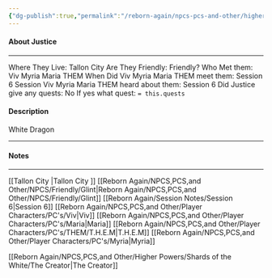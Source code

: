 ```yaml
---
{"dg-publish":true,"permalink":"/reborn-again/npcs-pcs-and-other/higher-powers/shards-of-the-white/justice/"}
---
```



#### About Justice
---
Where They Live: Tallon City 
Are They Friendly: Friendly?
Who Met them: Viv Myria Maria THEM
When Did Viv Myria Maria THEM meet them: Session 6
Session Viv Myria Maria THEM heard about them: Session 6
Did Justice give any quests: No
	If yes what quest: `= this.quests`


#### Description
White Dragon

---

#### Notes
---
[[Tallon City \|Tallon City ]]
[[Reborn Again/NPCS,PCS,and Other/NPCS/Friendly/Glint\|Reborn Again/NPCS,PCS,and Other/NPCS/Friendly/Glint]]
[[Reborn Again/Session Notes/Session 6\|Session 6]]
[[Reborn Again/NPCS,PCS,and Other/Player Characters/PC's/Viv\|Viv]]
[[Reborn Again/NPCS,PCS,and Other/Player Characters/PC's/Maria\|Maria]]
[[Reborn Again/NPCS,PCS,and Other/Player Characters/PC's/THEM/T.H.E.M\|T.H.E.M]]
[[Reborn Again/NPCS,PCS,and Other/Player Characters/PC's/Myria\|Myria]]

[[Reborn Again/NPCS,PCS,and Other/Higher Powers/Shards of the White/The Creator\|The Creator]]
